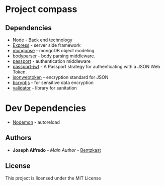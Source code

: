 # Project compass

## Dependencies

* [Node](https://nodejs.org/en/) - Back end technology
* [Express](https://expressjs.com/) - server side framework
* [mongoose](http://mongoosejs.com/) - mongoDB object modeling
* [bodyparser](https://www.npmjs.com/package/body-parser) - body parsing middleware.
* [passport](http://www.passportjs.org/) - authentication middleware
* [passport-jwt](https://www.npmjs.com/package/passport-jwt) - A Passport strategy for authenticating with a JSON Web Token.
* [jsonwebtoken](https://www.npmjs.com/package/jsonwebtoken) - encryption standard for JSON
* [bcryptjs](https://www.npmjs.com/package/bcryptjs) - for sensitive data encryption
* [validator](https://www.npmjs.com/package/validator) - library for sanitation

# Dev Dependencies

* [Nodemon](https://nodemon.io/) - autoreload

## Authors

* **Joseph Alfredo** - _Main Author_ - [Bentzkast](http://bentzkast.github.io/)

## License

This project is licensed under the MIT License
